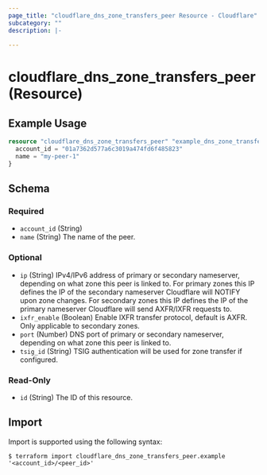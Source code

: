 ```yaml
---
page_title: "cloudflare_dns_zone_transfers_peer Resource - Cloudflare"
subcategory: ""
description: |-
  
---
```


# cloudflare_dns_zone_transfers_peer (Resource)



## Example Usage

```terraform
resource "cloudflare_dns_zone_transfers_peer" "example_dns_zone_transfers_peer" {
  account_id = "01a7362d577a6c3019a474fd6f485823"
  name = "my-peer-1"
}
```

<!-- schema generated by tfplugindocs -->
## Schema

### Required

- `account_id` (String)
- `name` (String) The name of the peer.

### Optional

- `ip` (String) IPv4/IPv6 address of primary or secondary nameserver, depending on what zone this peer is linked to. For primary zones this IP defines the IP of the secondary nameserver Cloudflare will NOTIFY upon zone changes. For secondary zones this IP defines the IP of the primary nameserver Cloudflare will send AXFR/IXFR requests to.
- `ixfr_enable` (Boolean) Enable IXFR transfer protocol, default is AXFR. Only applicable to secondary zones.
- `port` (Number) DNS port of primary or secondary nameserver, depending on what zone this peer is linked to.
- `tsig_id` (String) TSIG authentication will be used for zone transfer if configured.

### Read-Only

- `id` (String) The ID of this resource.

## Import

Import is supported using the following syntax:

```shell
$ terraform import cloudflare_dns_zone_transfers_peer.example '<account_id>/<peer_id>'
```
